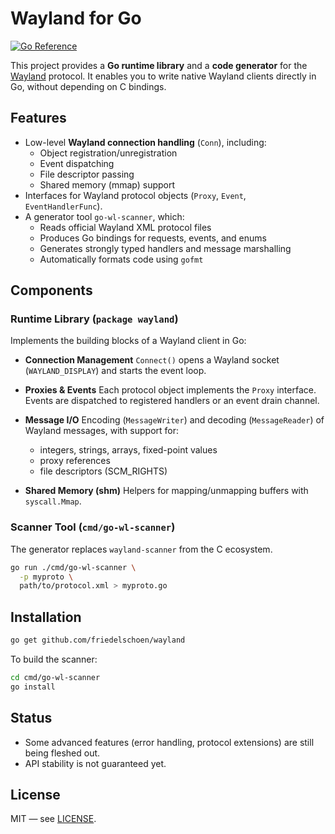# Wayland for Go

[![Go Reference](https://pkg.go.dev/badge/github.com/friedelschoen/wayland/wayland.svg)](https://pkg.go.dev/github.com/friedelschoen/wayland)

This project provides a **Go runtime library** and a **code generator** for the [Wayland](https://wayland.freedesktop.org/) protocol.
It enables you to write native Wayland clients directly in Go, without depending on C bindings.

## Features

* Low-level **Wayland connection handling** (`Conn`), including:
  * Object registration/unregistration
  * Event dispatching
  * File descriptor passing
  * Shared memory (mmap) support
* Interfaces for Wayland protocol objects (`Proxy`, `Event`, `EventHandlerFunc`).
* A generator tool `go-wl-scanner`, which:
  * Reads official Wayland XML protocol files
  * Produces Go bindings for requests, events, and enums
  * Generates strongly typed handlers and message marshalling
  * Automatically formats code using `gofmt`

## Components

### Runtime Library (`package wayland`)

Implements the building blocks of a Wayland client in Go:

* **Connection Management**
  `Connect()` opens a Wayland socket (`WAYLAND_DISPLAY`) and starts the event loop.

* **Proxies & Events**
  Each protocol object implements the `Proxy` interface. Events are dispatched to registered handlers or an event drain channel.

* **Message I/O**
  Encoding (`MessageWriter`) and decoding (`MessageReader`) of Wayland messages, with support for:

  * integers, strings, arrays, fixed-point values
  * proxy references
  * file descriptors (SCM\_RIGHTS)

* **Shared Memory (shm)**
  Helpers for mapping/unmapping buffers with `syscall.Mmap`.

### Scanner Tool (`cmd/go-wl-scanner`)

The generator replaces `wayland-scanner` from the C ecosystem.

```bash
go run ./cmd/go-wl-scanner \
  -p myproto \
  path/to/protocol.xml > myproto.go
```

## Installation

```bash
go get github.com/friedelschoen/wayland
```

To build the scanner:

```bash
cd cmd/go-wl-scanner
go install
```

## Status

* Some advanced features (error handling, protocol extensions) are still being fleshed out.
* API stability is not guaranteed yet.

## License

MIT — see [LICENSE](./LICENSE).
